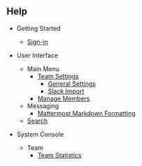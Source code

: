## Help

- Getting Started
   - [Sign-in](Sign-in.md)

- User Interface
   - Main Menu
     - [Team Settings ](https://github.com/mattermost/platform/blob/help-docs-update/doc/help/Team-Settings.md)
        - [General Settings](https://github.com/mattermost/platform/blob/help-docs-update/doc/help/Team-Settings.md#general) 
        - [Slack Import](https://github.com/mattermost/platform/blob/help-docs-update/doc/help/Team-Settings.md#import-from-slack-beta)
     - [Manage Members](Manage-Members.md)
   - Messaging
     - [Mattermost Markdown Formatting](help/Markdown.md)
   - [Search](Search.md)
     
- System Console
  - Team
    - [Team Statistics](system-console/Team-Statistics.md)
